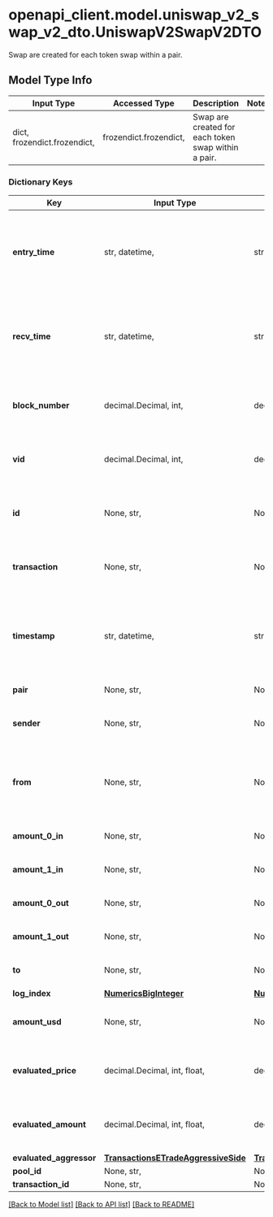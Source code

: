# openapi_client.model.uniswap_v2_swap_v2_dto.UniswapV2SwapV2DTO

Swap are created for each token swap within a pair.

## Model Type Info
Input Type | Accessed Type | Description | Notes
------------ | ------------- | ------------- | -------------
dict, frozendict.frozendict,  | frozendict.frozendict,  | Swap are created for each token swap within a pair. | 

### Dictionary Keys
Key | Input Type | Accessed Type | Description | Notes
------------ | ------------- | ------------- | ------------- | -------------
**entry_time** | str, datetime,  | str,  |  | [optional] value must conform to RFC-3339 date-time
**recv_time** | str, datetime,  | str,  |  | [optional] value must conform to RFC-3339 date-time
**block_number** | decimal.Decimal, int,  | decimal.Decimal,  | Number of block in which entity was recorded. | [optional] value must be a 64 bit integer
**vid** | decimal.Decimal, int,  | decimal.Decimal,  |  | [optional] value must be a 64 bit integer
**id** | None, str,  | NoneClass, str,  | Transaction hash plus index in Transaction swap array. | [optional] 
**transaction** | None, str,  | NoneClass, str,  | Reference to transaction swap was included in. | [optional] 
**timestamp** | str, datetime,  | str,  | Timestamp of swap, used for sorted lookups. | [optional] value must conform to RFC-3339 date-time
**pair** | None, str,  | NoneClass, str,  | Reference to pair. | [optional] 
**sender** | None, str,  | NoneClass, str,  | Address that initiated the swap. | [optional] 
**from** | None, str,  | NoneClass, str,  | The EOA (Externally Owned Account) that initiated the transaction. | [optional] 
**amount_0_in** | None, str,  | NoneClass, str,  | Amount of token0 sold. | [optional] 
**amount_1_in** | None, str,  | NoneClass, str,  | Amount of token1 sold. | [optional] 
**amount_0_out** | None, str,  | NoneClass, str,  | Amount of token0 received. | [optional] 
**amount_1_out** | None, str,  | NoneClass, str,  | Amount of token1 received. | [optional] 
**to** | None, str,  | NoneClass, str,  | Recipient of output tokens. | [optional] 
**log_index** | [**NumericsBigInteger**](NumericsBigInteger.md) | [**NumericsBigInteger**](NumericsBigInteger.md) |  | [optional] 
**amount_usd** | None, str,  | NoneClass, str,  | Derived amount of tokens sold in USD. | [optional] 
**evaluated_price** | decimal.Decimal, int, float,  | decimal.Decimal,  |  | [optional] value must be a 64 bit float
**evaluated_amount** | decimal.Decimal, int, float,  | decimal.Decimal,  |  | [optional] value must be a 64 bit float
**evaluated_aggressor** | [**TransactionsETradeAggressiveSide**](TransactionsETradeAggressiveSide.md) | [**TransactionsETradeAggressiveSide**](TransactionsETradeAggressiveSide.md) |  | [optional] 
**pool_id** | None, str,  | NoneClass, str,  |  | [optional] 
**transaction_id** | None, str,  | NoneClass, str,  |  | [optional] 

[[Back to Model list]](../../README.md#documentation-for-models) [[Back to API list]](../../README.md#documentation-for-api-endpoints) [[Back to README]](../../README.md)

